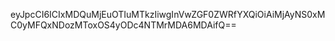 eyJpcCI6ICIxMDQuMjEuOTIuMTkzIiwgInVwZGF0ZWRfYXQiOiAiMjAyNS0xMC0yMFQxNDozMToxOS4yODc4NTMrMDA6MDAifQ==